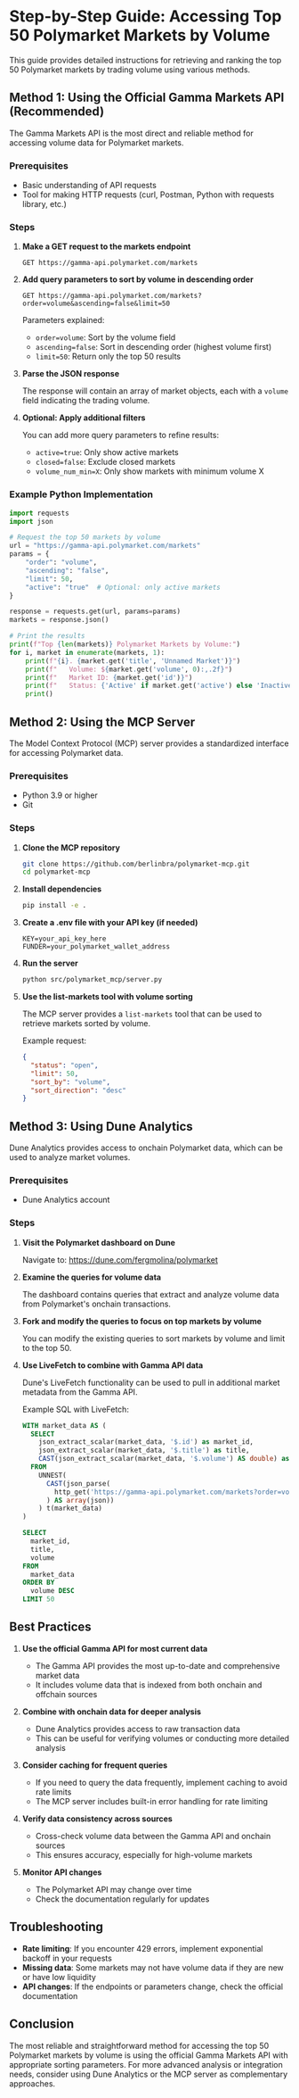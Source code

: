 # Step-by-Step Guide: Accessing Top 50 Polymarket Markets by Volume

This guide provides detailed instructions for retrieving and ranking the top 50 Polymarket markets by trading volume using various methods.

## Method 1: Using the Official Gamma Markets API (Recommended)

The Gamma Markets API is the most direct and reliable method for accessing volume data for Polymarket markets.

### Prerequisites
- Basic understanding of API requests
- Tool for making HTTP requests (curl, Postman, Python with requests library, etc.)

### Steps

1. **Make a GET request to the markets endpoint**

   ```
   GET https://gamma-api.polymarket.com/markets
   ```

2. **Add query parameters to sort by volume in descending order**

   ```
   GET https://gamma-api.polymarket.com/markets?order=volume&ascending=false&limit=50
   ```

   Parameters explained:
   - `order=volume`: Sort by the volume field
   - `ascending=false`: Sort in descending order (highest volume first)
   - `limit=50`: Return only the top 50 results

3. **Parse the JSON response**

   The response will contain an array of market objects, each with a `volume` field indicating the trading volume.

4. **Optional: Apply additional filters**

   You can add more query parameters to refine results:
   - `active=true`: Only show active markets
   - `closed=false`: Exclude closed markets
   - `volume_num_min=X`: Only show markets with minimum volume X

### Example Python Implementation

```python
import requests
import json

# Request the top 50 markets by volume
url = "https://gamma-api.polymarket.com/markets"
params = {
    "order": "volume",
    "ascending": "false",
    "limit": 50,
    "active": "true"  # Optional: only active markets
}

response = requests.get(url, params=params)
markets = response.json()

# Print the results
print(f"Top {len(markets)} Polymarket Markets by Volume:")
for i, market in enumerate(markets, 1):
    print(f"{i}. {market.get('title', 'Unnamed Market')}")
    print(f"   Volume: ${market.get('volume', 0):,.2f}")
    print(f"   Market ID: {market.get('id')}")
    print(f"   Status: {'Active' if market.get('active') else 'Inactive'}")
    print()
```

## Method 2: Using the MCP Server

The Model Context Protocol (MCP) server provides a standardized interface for accessing Polymarket data.

### Prerequisites
- Python 3.9 or higher
- Git

### Steps

1. **Clone the MCP repository**

   ```bash
   git clone https://github.com/berlinbra/polymarket-mcp.git
   cd polymarket-mcp
   ```

2. **Install dependencies**

   ```bash
   pip install -e .
   ```

3. **Create a .env file with your API key (if needed)**

   ```
   KEY=your_api_key_here
   FUNDER=your_polymarket_wallet_address
   ```

4. **Run the server**

   ```bash
   python src/polymarket_mcp/server.py
   ```

5. **Use the list-markets tool with volume sorting**

   The MCP server provides a `list-markets` tool that can be used to retrieve markets sorted by volume.

   Example request:
   ```json
   {
     "status": "open",
     "limit": 50,
     "sort_by": "volume",
     "sort_direction": "desc"
   }
   ```

## Method 3: Using Dune Analytics

Dune Analytics provides access to onchain Polymarket data, which can be used to analyze market volumes.

### Prerequisites
- Dune Analytics account

### Steps

1. **Visit the Polymarket dashboard on Dune**

   Navigate to: https://dune.com/fergmolina/polymarket

2. **Examine the queries for volume data**

   The dashboard contains queries that extract and analyze volume data from Polymarket's onchain transactions.

3. **Fork and modify the queries to focus on top markets by volume**

   You can modify the existing queries to sort markets by volume and limit to the top 50.

4. **Use LiveFetch to combine with Gamma API data**

   Dune's LiveFetch functionality can be used to pull in additional market metadata from the Gamma API.

   Example SQL with LiveFetch:
   ```sql
   WITH market_data AS (
     SELECT 
       json_extract_scalar(market_data, '$.id') as market_id,
       json_extract_scalar(market_data, '$.title') as title,
       CAST(json_extract_scalar(market_data, '$.volume') AS double) as volume
     FROM 
       UNNEST(
         CAST(json_parse(
           http_get('https://gamma-api.polymarket.com/markets?order=volume&ascending=false&limit=50')
         ) AS array(json))
       ) t(market_data)
   )
   
   SELECT 
     market_id,
     title,
     volume
   FROM 
     market_data
   ORDER BY 
     volume DESC
   LIMIT 50
   ```

## Best Practices

1. **Use the official Gamma API for most current data**
   - The Gamma API provides the most up-to-date and comprehensive market data
   - It includes volume data that is indexed from both onchain and offchain sources

2. **Combine with onchain data for deeper analysis**
   - Dune Analytics provides access to raw transaction data
   - This can be useful for verifying volumes or conducting more detailed analysis

3. **Consider caching for frequent queries**
   - If you need to query the data frequently, implement caching to avoid rate limits
   - The MCP server includes built-in error handling for rate limiting

4. **Verify data consistency across sources**
   - Cross-check volume data between the Gamma API and onchain sources
   - This ensures accuracy, especially for high-volume markets

5. **Monitor API changes**
   - The Polymarket API may change over time
   - Check the documentation regularly for updates

## Troubleshooting

- **Rate limiting**: If you encounter 429 errors, implement exponential backoff in your requests
- **Missing data**: Some markets may not have volume data if they are new or have low liquidity
- **API changes**: If the endpoints or parameters change, check the official documentation

## Conclusion

The most reliable and straightforward method for accessing the top 50 Polymarket markets by volume is using the official Gamma Markets API with appropriate sorting parameters. For more advanced analysis or integration needs, consider using Dune Analytics or the MCP server as complementary approaches.
